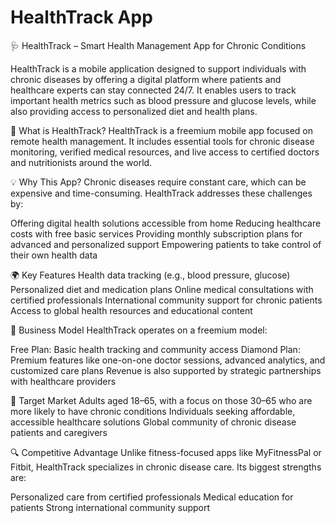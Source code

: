 # HealthTrack App

🩺 HealthTrack – Smart Health Management App for Chronic Conditions

HealthTrack is a mobile application designed to support individuals with chronic diseases by offering a digital platform where patients and healthcare experts can stay connected 24/7. It enables users to track important health metrics such as blood pressure and glucose levels, while also providing access to personalized diet and health plans.

📱 What is HealthTrack?
HealthTrack is a freemium mobile app focused on remote health management. It includes essential tools for chronic disease monitoring, verified medical resources, and live access to certified doctors and nutritionists around the world.

💡 Why This App?
Chronic diseases require constant care, which can be expensive and time-consuming. HealthTrack addresses these challenges by:

Offering digital health solutions accessible from home
Reducing healthcare costs with free basic services
Providing monthly subscription plans for advanced and personalized support
Empowering patients to take control of their own health data

🌍 Key Features
Health data tracking (e.g., blood pressure, glucose)
Personalized diet and medication plans
Online medical consultations with certified professionals
International community support for chronic patients
Access to global health resources and educational content

💼 Business Model
HealthTrack operates on a freemium model:

Free Plan: Basic health tracking and community access
Diamond Plan: Premium features like one-on-one doctor sessions, advanced analytics, and customized care plans
Revenue is also supported by strategic partnerships with healthcare providers

👥 Target Market
Adults aged 18–65, with a focus on those 30–65 who are more likely to have chronic conditions
Individuals seeking affordable, accessible healthcare solutions
Global community of chronic disease patients and caregivers

🔍 Competitive Advantage
Unlike fitness-focused apps like MyFitnessPal or Fitbit, HealthTrack specializes in chronic disease care. Its biggest strengths are:

Personalized care from certified professionals
Medical education for patients
Strong international community support

